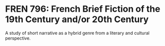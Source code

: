 # FREN 796: French Brief Fiction of the 19th Century and/or 20th Century

A study of short narrative as a hybrid genre from a literary and cultural perspective.